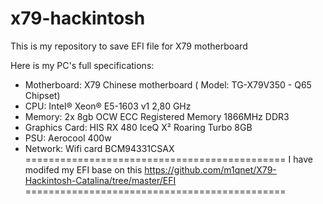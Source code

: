# x79-hackintosh
This is my repository to save EFI file for X79 motherboard

Here is my PC's full specifications:
- Motherboard: X79 Chinese motherboard ( Model: TG-X79V350 - Q65 Chipset)
- CPU: Intel® Xeon® E5-1603 v1 2,80 GHz
- Memory: 2x 8gb OCW ECC Registered Memory 1866MHz DDR3
- Graphics Card: HIS RX 480 IceQ X² Roaring Turbo 8GB
- PSU: Aerocool 400w 
- Network: Wifi card BCM94331CSAX 
=============================================
I have modifed my EFI base on this https://github.com/m1qnet/X79-Hackintosh-Catalina/tree/master/EFI
=============================================
